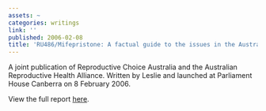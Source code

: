 ```yaml
---
assets: ~
categories: writings
link: ''
published: 2006-02-08
title: 'RU486/Mifepristone: A factual guide to the issues in the Australian debate'
---
```

A joint publication of Reproductive Choice Australia and the Australian
Reproductive Health Alliance. Written by Leslie and launched at
Parliament House Canberra on 8 February 2006.

View the full report [here](./RU486-mifepristone-v1-0.pdf).